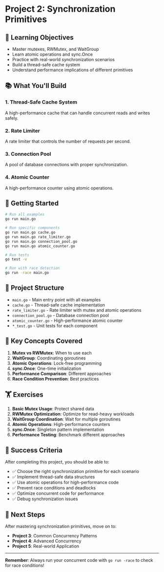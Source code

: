 # Project 2: Synchronization Primitives

## 🎯 Learning Objectives
- Master mutexes, RWMutex, and WaitGroup
- Learn atomic operations and sync.Once
- Practice with real-world synchronization scenarios
- Build a thread-safe cache system
- Understand performance implications of different primitives

## 📚 What You'll Build

### 1. Thread-Safe Cache System
A high-performance cache that can handle concurrent reads and writes safely.

### 2. Rate Limiter
A rate limiter that controls the number of requests per second.

### 3. Connection Pool
A pool of database connections with proper synchronization.

### 4. Atomic Counter
A high-performance counter using atomic operations.

## 🚀 Getting Started

```bash
# Run all examples
go run main.go

# Run specific components
go run main.go cache.go
go run main.go rate_limiter.go
go run main.go connection_pool.go
go run main.go atomic_counter.go

# Run tests
go test -v

# Run with race detection
go run -race main.go
```

## 📁 Project Structure

- `main.go` - Main entry point with all examples
- `cache.go` - Thread-safe cache implementation
- `rate_limiter.go` - Rate limiter with mutex and atomic operations
- `connection_pool.go` - Database connection pool
- `atomic_counter.go` - High-performance atomic counter
- `*_test.go` - Unit tests for each component

## 🎯 Key Concepts Covered

1. **Mutex vs RWMutex**: When to use each
2. **WaitGroup**: Coordinating goroutines
3. **Atomic Operations**: Lock-free programming
4. **sync.Once**: One-time initialization
5. **Performance Comparison**: Different approaches
6. **Race Condition Prevention**: Best practices

## 🏋️ Exercises

1. **Basic Mutex Usage**: Protect shared data
2. **RWMutex Optimization**: Optimize for read-heavy workloads
3. **WaitGroup Coordination**: Wait for multiple goroutines
4. **Atomic Operations**: High-performance counters
5. **sync.Once**: Singleton pattern implementation
6. **Performance Testing**: Benchmark different approaches

## 🎯 Success Criteria

After completing this project, you should be able to:
- ✅ Choose the right synchronization primitive for each scenario
- ✅ Implement thread-safe data structures
- ✅ Use atomic operations for high-performance code
- ✅ Prevent race conditions and deadlocks
- ✅ Optimize concurrent code for performance
- ✅ Debug synchronization issues

## 🚀 Next Steps

After mastering synchronization primitives, move on to:
- **Project 3**: Common Concurrency Patterns
- **Project 4**: Advanced Concurrency
- **Project 5**: Real-world Application

---

**Remember**: Always run your concurrent code with `go run -race` to check for race conditions!